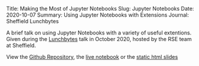 Title: Making the Most of Jupyter Notebooks
Slug: Jupyter Notebooks
Date: 2020-10-07 
Summary: Using Jupyter Notebooks with Extensions
Journal: Sheffield Lunchbytes

A brief talk on using Jupyter Notebooks with a variety of useful extentions. Given during the [Lunchbytes](https://rse.shef.ac.uk/events/lunchbytes-2020-10-07.html) talk in October 2020, hosted by the RSE team at Sheffield.

View the [Github Repository](https://github.com/coolmule0/Making-the-most-of-jupyter-notebooks),
the [live notebook](https://mybinder.org/v2/gh/coolmule0/Making-the-most-of-jupyter-notebooks/master) 
or the [static html slides]({static}/static/talks/JupyterNotebooks/Making_the_most_out_of_Jupyter_Notebooks.html)

